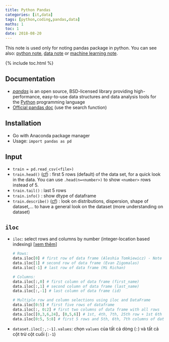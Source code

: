 ```yaml
---
title: Python Pandas
categories: [it,data]
tags: [python,coding,pandas,data]
maths: 1
toc: 1
date: 2018-08-20
---
```


This note is used only for noting pandas package in python. You can see also: [python note]({{site.baseurl}}/tags#python), [data note]({{site.baseurl}}/categories#data) or [machine learning note]({{site.baseurl}}/categories#ml).

{% include toc.html %}

## Documentation

- *[pandas](https://pandas.pydata.org/)* is an open source, BSD-licensed library providing high-performance, easy-to-use data structures and data analysis tools for the [Python](https://www.python.org/) programming language
- [Official pandas doc](http://pandas.pydata.org/pandas-docs/stable/search.html?q=head%28%29&check_keywords=yes&area=default) (use the search function)


## Installation

- Go with Anaconda package manager
- Usage: `import pandas as pd`

## Input

- `train = pd.read_csv(<file>)`
- `train.head()` ([cf](https://pandas.pydata.org/pandas-docs/stable/generated/pandas.DataFrame.head.html)) : first 5 rows (default) of the data set, for a quick look in the data. You can use `.head(n=<number>)` to show `<number>` rows instead of 5.
- `train.tail()` : last 5 rows
- `train.info()` : show dtype of dataframe
- `train.describe()` ([cf](https://pandas.pydata.org/pandas-docs/stable/generated/pandas.DataFrame.describe.html)) : look on distributions, dispersion, shape of dataset,... to have a general look on the dataset (more understanding on dataset)


## `iloc`

- `iloc`: select rows and columns by number (integer-location based indexing) [[xem thêm](https://www.shanelynn.ie/select-pandas-dataframe-rows-and-columns-using-iloc-loc-and-ix/)]
  ~~~ python
  # Rows:
  data.iloc[0] # first row of data frame (Aleshia Tomkiewicz) - Note a Series data type output.
  data.iloc[1] # second row of data frame (Evan Zigomalas)
  data.iloc[-1] # last row of data frame (Mi Richan)
  
  # Columns:
  data.iloc[:,0] # first column of data frame (first_name)
  data.iloc[:,1] # second column of data frame (last_name)
  data.iloc[:,-1] # last column of data frame (id)
  
  # Multiple row and column selections using iloc and DataFrame
  data.iloc[0:5] # first five rows of dataframe
  data.iloc[:, 0:2] # first two columns of data frame with all rows
  data.iloc[[0,3,6,24], [0,5,6]] # 1st, 4th, 7th, 25th row + 1st 6th 7th columns.
  data.iloc[0:5, 5:8] # first 5 rows and 5th, 6th, 7th columns of data frame (county -> phone1).
  ~~~
- `dataset.iloc[:,:-1].values`: chọn `values` của tất cả dòng (`:`) và tất cả cột trừ cột cuối (`:-1`)